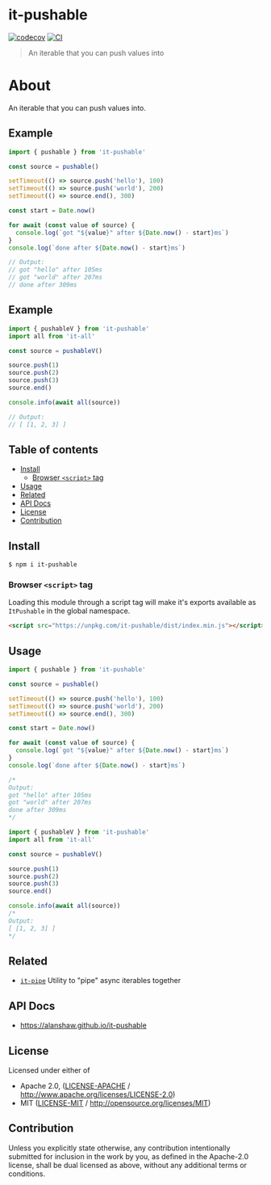 # it-pushable <!-- omit in toc -->

[![codecov](https://img.shields.io/codecov/c/github/alanshaw/it-pushable.svg?style=flat-square)](https://codecov.io/gh/alanshaw/it-pushable)
[![CI](https://img.shields.io/github/actions/workflow/status/alanshaw/it-pushable/js-test-and-release.yml?branch=master\&style=flat-square)](https://github.com/alanshaw/it-pushable/actions/workflows/js-test-and-release.yml?query=branch%3Amaster)

> An iterable that you can push values into

# About

An iterable that you can push values into.

## Example

```js
import { pushable } from 'it-pushable'

const source = pushable()

setTimeout(() => source.push('hello'), 100)
setTimeout(() => source.push('world'), 200)
setTimeout(() => source.end(), 300)

const start = Date.now()

for await (const value of source) {
  console.log(`got "${value}" after ${Date.now() - start}ms`)
}
console.log(`done after ${Date.now() - start}ms`)

// Output:
// got "hello" after 105ms
// got "world" after 207ms
// done after 309ms
```

## Example

```js
import { pushableV } from 'it-pushable'
import all from 'it-all'

const source = pushableV()

source.push(1)
source.push(2)
source.push(3)
source.end()

console.info(await all(source))

// Output:
// [ [1, 2, 3] ]
```

## Table of contents <!-- omit in toc -->

- [Install](#install)
  - [Browser `<script>` tag](#browser-script-tag)
- [Usage](#usage)
- [Related](#related)
- [API Docs](#api-docs)
- [License](#license)
- [Contribution](#contribution)

## Install

```console
$ npm i it-pushable
```

### Browser `<script>` tag

Loading this module through a script tag will make it's exports available as `ItPushable` in the global namespace.

```html
<script src="https://unpkg.com/it-pushable/dist/index.min.js"></script>
```

## Usage

```js
import { pushable } from 'it-pushable'

const source = pushable()

setTimeout(() => source.push('hello'), 100)
setTimeout(() => source.push('world'), 200)
setTimeout(() => source.end(), 300)

const start = Date.now()

for await (const value of source) {
  console.log(`got "${value}" after ${Date.now() - start}ms`)
}
console.log(`done after ${Date.now() - start}ms`)

/*
Output:
got "hello" after 105ms
got "world" after 207ms
done after 309ms
*/
```

```js
import { pushableV } from 'it-pushable'
import all from 'it-all'

const source = pushableV()

source.push(1)
source.push(2)
source.push(3)
source.end()

console.info(await all(source))
/*
Output:
[ [1, 2, 3] ]
*/
```

## Related

- [`it-pipe`](https://www.npmjs.com/package/it-pipe) Utility to "pipe" async iterables together

## API Docs

- <https://alanshaw.github.io/it-pushable>

## License

Licensed under either of

- Apache 2.0, ([LICENSE-APACHE](LICENSE-APACHE) / <http://www.apache.org/licenses/LICENSE-2.0>)
- MIT ([LICENSE-MIT](LICENSE-MIT) / <http://opensource.org/licenses/MIT>)

## Contribution

Unless you explicitly state otherwise, any contribution intentionally submitted for inclusion in the work by you, as defined in the Apache-2.0 license, shall be dual licensed as above, without any additional terms or conditions.
